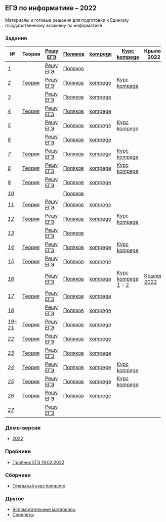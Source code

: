 ## ЕГЭ по информатике – 2022
Материалы и готовые решения для подготовки к Единому государственному экзамену по информатике

### Задания

|  № | Теория | [Решу ЕГЭ](https://inf-ege.sdamgia.ru/) | [Поляков](https://kpolyakov.spb.ru/school/ege/generate.htm) | [kompege](https://kompege.ru/) | [Курс kompege](https://kompege.ru/course) | Крылов 2022 |
|----|-----------------|-------------------|------------------|------------------|-|-|
| *[1](01)* | <!--[Теория](01/README.md)--> | [Решу ЕГЭ](01/sdamgia) | [Поляков](01/kpolyakov) | <!--[kompege](01/kompege)--> |
| *[2](02)* | [Теория](02/README.md) | [Решу ЕГЭ](02/sdamgia) | [Поляков](02/kpolyakov) | [kompege](02/kompege) | [Курс kompege](kompege/Открытый%20курс/05) |
| *[3](03)* | <!--[Теория](03/README.md)--> | [Решу ЕГЭ](03/sdamgia) | [Поляков](03/kpolyakov) | [kompege](03/kompege) |
| *[4](04)* | [Теория](04/README.md) | [Решу ЕГЭ](04/sdamgia) | [Поляков](04/kpolyakov) | [kompege](04/kompege) |
| *[5](05)* | <!--[Теория](05/README.md)--> | [Решу ЕГЭ](05/sdamgia) | [Поляков](05/kpolyakov) | [kompege](05/kompege) | [Курс kompege](kompege/Открытый%20курс/11) |
| *[6](06)* | <!--[Теория](06/README.md)--> | [Решу ЕГЭ](06/sdamgia) | [Поляков](06/kpolyakov) | [kompege](06/kompege) |
| *[7](07)* | [Теория](07/README.md) | [Решу ЕГЭ](07/sdamgia) | [Поляков](07/kpolyakov) | [kompege](07/kompege) | [Курс kompege](kompege/Открытый%20курс/02) |
| *[8](08)* | [Теория](08/README.md) | [Решу ЕГЭ](08/sdamgia) | [Поляков](08/kpolyakov) | [kompege](08/kompege) | [Курс kompege](kompege/Открытый%20курс/03) |
| *[9](09)* | [Теория](09/README.md) | [Решу ЕГЭ](09/sdamgia) | [Поляков](09/kpolyakov) | [kompege](09/kompege) |
| *[10](10)* | <!--[Теория](10/README.md)--> | <!--[Решу ЕГЭ](10/sdamgia)--> | [Поляков](10/kpolyakov) | <!--[kompege](10/kompege)--> |
| *[11](11)* | [Теория](11/README.md) | [Решу ЕГЭ](11/sdamgia) | [Поляков](11/kpolyakov) | [kompege](11/kompege) |
| *[12](12)* | [Теория](12/README.md) | [Решу ЕГЭ](12/sdamgia) | [Поляков](12/kpolyakov) | [kompege](12/kompege) | [Курс kompege](kompege/Открытый%20курс/12) |
| *[13](13)* | <!--[Теория](13/README.md)--> | [Решу ЕГЭ](13/sdamgia) | [Поляков](13/kpolyakov) | <!--[kompege](13/kompege)--> |
| *[14](14)* | [Теория](14/README.md) | [Решу ЕГЭ](14/sdamgia) | [Поляков](14/kpolyakov) | [kompege](14/kompege) | [Курс kompege](kompege/Открытый%20курс/04) |
| *[15](15)* | [Теория](15/README.md) | [Решу ЕГЭ](15/sdamgia) | [Поляков](15/kpolyakov) | [kompege](15/kompege) |
| *[16](16)* | <!--[Теория](16/README.md)--> | [Решу ЕГЭ](16/sdamgia) | [Поляков](16/kpolyakov) | [kompege](16/kompege) | [Курс kompege 1](kompege/Открытый%20курс/13) - [2](kompege/Открытый%20курс/14) | [Крылов 2022](Сборники/Крылов%202022/16) |
| *[17](17)* | [Теория](17/README.md) | [Решу ЕГЭ](17/sdamgia) | [Поляков](17/kpolyakov) | [kompege](17/kompege) |
| *[18](18)* | <!--[Теория](18/README.md)--> | [Решу ЕГЭ](18/sdamgia) | [Поляков](18/kpolyakov) | [kompege](18/kompege) |
| *[19-21](19-21)* | [Теория](19-21/README.md) | [Решу ЕГЭ](19-21/sdamgia) | [Поляков](19-21/kpolyakov) | [kompege](19-21/kompege) |
| *[22](22)* | [Теория](22/README.md) | [Решу ЕГЭ](22/sdamgia) | [Поляков](22/kpolyakov) | [kompege](22/kompege) |
| *[23](23)* | [Теория](23/README.md) | [Решу ЕГЭ](23/sdamgia) | [Поляков](23/kpolyakov) | [kompege](23/kompege) |
| *[24](24)* | [Теория](24/README.md) | [Решу ЕГЭ](24/sdamgia) | [Поляков](24/kpolyakov) | [kompege](24/kompege) | [Курс kompege](kompege/Открытый%20курс/19) |
| *[25](25)* | [Теория](25/README.md) | [Решу ЕГЭ](25/sdamgia) | [Поляков](25/kpolyakov) | [kompege](25/kompege) | [Курс kompege](kompege/Открытый%20курс/20) |
| *[26](26)* | [Теория](26/README.md) | [Решу ЕГЭ](26/sdamgia) | [Поляков](26/kpolyakov) | [kompege](26/kompege) |
| *[27](27)* | <!--[Теория](27/README.md)--> | [Решу ЕГЭ](27/sdamgia) | <!--[Поляков](27/kpolyakov)--> | <!--[kompege](27/kompege)--> |

<!--
#### Задание 1
* [Решения заданий Решу ЕГЭ](01/sdamgia)
* [Решения заданий Полякова](01/kpolyakov)

#### Задание 2
* [Теория](02/README.md)
* [Решения заданий Решу ЕГЭ](02/sdamgia)
* [Решения заданий Полякова](02/kpolyakov)
* [Решения заданий kompege](02/kompege)

#### Задание 3
* [Решения заданий Решу ЕГЭ](03/sdamgia)
* [Решения заданий Полякова](03/kpolyakov)
* [Решения заданий kompege](03/kompege)

#### Задание 4
* [Теория](04/README.md)
* [Решения заданий Решу ЕГЭ](04/sdamgia)
* [Решения заданий Полякова](04/kpolyakov)

#### Задание 5
* [Решения заданий Решу ЕГЭ](05/sdamgia)
* [Решения заданий Полякова](05/kpolyakov)

#### Задание 6
* [Решения заданий Решу ЕГЭ](06/sdamgia)
* [Решения заданий Полякова](06/kpolyakov)

#### Задание 7
* [Теория](07/README.md)
* [Решения заданий Решу ЕГЭ](07/sdamgia)
* [Решения заданий Полякова](07/kpolyakov)

#### Задание 8
* [Решения заданий Решу ЕГЭ](08/sdamgia)
* [Решения заданий Полякова](08/kpolyakov)


#### Задание 9
* [Теория](09/README.md)
* [Решения заданий Решу ЕГЭ](09/sdamgia)
* [Решения заданий Полякова](09/kpolyakov)
* [Решения заданий kompege](09/kompege)

#### Задание 10
* [Решения заданий Полякова](10/kpolyakov)

#### Задание 11
* [Теория](11/README.md)
* [Решения заданий Решу ЕГЭ](11/sdamgia)
* [Решения заданий Полякова](11/kpolyakov)

#### Задание 12
* [Теория](12/README.md)
* [Решения заданий Решу ЕГЭ](12/sdamgia)
* [Решения заданий Полякова](12/kpolyakov)
* [Решения заданий kompege](12/kompege)

#### Задание 13
* [Решения заданий Решу ЕГЭ](13/sdamgia)
* [Решения заданий Полякова](13/kpolyakov)

#### Задание 14
* [Теория](14/README.md)
* [Решения заданий Решу ЕГЭ](14/sdamgia)
* [Решения заданий Полякова](14/kpolyakov)

#### Задание 15
* [Теория](15/README.md)
* [Решения заданий Решу ЕГЭ](15/sdamgia)
* [Решения заданий Полякова](15/kpolyakov)

#### Задание 16
* [Решения заданий Решу ЕГЭ](16/sdamgia)
* [Решения заданий Полякова](16/kpolyakov)

#### Задание 17
* [Теория](17/README.md)
* [Решения заданий Решу ЕГЭ](17/sdamgia)
* [Решения заданий Полякова](17/kpolyakov)
* [Решения заданий kompege](17/kompege)

#### Задание 18
* [Решения заданий Решу ЕГЭ](18/sdamgia)
* [Решения заданий Полякова](18/kpolyakov)
* [Решения заданий kompege](18/kompege)

#### Задание 19-21
* [Теория](19-21/README.md)
  * [Шаблоны решения заданий 19-21](19-21/template.md)
* [Решения заданий Решу ЕГЭ](19-21/sdamgia)
* [Решения заданий Полякова](19-21/kpolyakov)
* [Решения заданий kompege](19-21/kompege)

#### Задание 22
* [Теория](22/README.md)
* [Решения заданий Решу ЕГЭ](22/sdamgia)
* [Решения заданий Полякова](22/kpolyakov)

#### Задание 23
* [Теория](23/README.md)
* [Решения заданий Решу ЕГЭ](23/sdamgia)
* [Решения заданий Полякова](23/kpolyakov)

#### Задание 24
* [Теория](24/README.md)
* [Решения заданий Решу ЕГЭ](24/sdamgia)
* [Решения заданий Полякова](24/kpolyakov)
* [Решения заданий kompege](24/kompege)

#### Задание 25
* [Теория](25/theory.md)
* [Решения заданий Решу ЕГЭ](25/sdamgia)
* [Решения заданий Полякова](25/kpolyakov)


#### Задание 26
* [Решения заданий Решу ЕГЭ](26/sdamgia)
* [Решения заданий Полякова](26/kpolyakov)

#### Задание 27
* [Решения заданий Решу ЕГЭ](26/sdamgia)
-->

### Демо-версии
* [2022](demo/demo2022)

### Пробники
* [Пробник ЕГЭ 19.02.2022](/other/Пробник%20ЕГЭ%2019.02.2022)

### Сборники
* [Открытый курс kompege](/kompege/Открытый%20курс)

### Другое
* [Вспомогательные материалы](Материалы/_main.md)
* [Сниппеты](snippets)

<!--
### Источники
* [Решу ЕГЭ](https://inf-ege.sdamgia.ru/)
* [Поляков](https://kpolyakov.spb.ru/school/ege/generate.htm)
* [kompege](https://kompege.ru/)
-->
